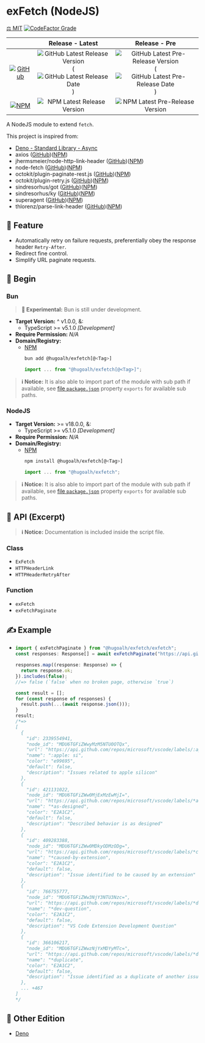 # exFetch (NodeJS)

[⚖️ MIT](./LICENSE.md)
[![CodeFactor Grade](https://img.shields.io/codefactor/grade/github/hugoalh-studio/exfetch-nodejs?label=Grade&logo=codefactor&logoColor=ffffff&style=flat-square "CodeFactor Grade")](https://www.codefactor.io/repository/github/hugoalh-studio/exfetch-nodejs)

|  | **Release - Latest** | **Release - Pre** |
|:-:|:-:|:-:|
| [![GitHub](https://img.shields.io/badge/GitHub-181717?logo=github&logoColor=ffffff&style=flat-square "GitHub")](https://github.com/hugoalh-studio/exfetch-nodejs) | ![GitHub Latest Release Version](https://img.shields.io/github/release/hugoalh-studio/exfetch-nodejs?sort=semver&label=&style=flat-square "GitHub Latest Release Version") (![GitHub Latest Release Date](https://img.shields.io/github/release-date/hugoalh-studio/exfetch-nodejs?label=&style=flat-square "GitHub Latest Release Date")) | ![GitHub Latest Pre-Release Version](https://img.shields.io/github/release/hugoalh-studio/exfetch-nodejs?include_prereleases&sort=semver&label=&style=flat-square "GitHub Latest Pre-Release Version") (![GitHub Latest Pre-Release Date](https://img.shields.io/github/release-date-pre/hugoalh-studio/exfetch-nodejs?label=&style=flat-square "GitHub Latest Pre-Release Date")) |
| [![NPM](https://img.shields.io/badge/NPM-CB3837?logo=npm&logoColor=ffffff&style=flat-square "NPM")](https://www.npmjs.com/package/@hugoalh/exfetch) | ![NPM Latest Release Version](https://img.shields.io/npm/v/@hugoalh/exfetch/latest?label=&style=flat-square "NPM Latest Release Version") | ![NPM Latest Pre-Release Version](https://img.shields.io/npm/v/@hugoalh/exfetch/pre?label=&style=flat-square "NPM Latest Pre-Release Version") |

A NodeJS module to extend `fetch`.

This project is inspired from:

- [Deno - Standard Library - Async](https://deno.land/std/async)
- axios ([GitHub](https://github.com/axios/axios))([NPM](https://www.npmjs.com/package/axios))
- jhermsmeier/node-http-link-header ([GitHub](https://github.com/jhermsmeier/node-http-link-header))([NPM](https://www.npmjs.com/package/http-link-header))
- node-fetch ([GitHub](https://github.com/node-fetch/node-fetch))([NPM](https://www.npmjs.com/package/node-fetch))
- octokit/plugin-paginate-rest.js ([GitHub](https://github.com/octokit/plugin-paginate-rest.js))([NPM](https://www.npmjs.com/package/@octokit/plugin-paginate-rest))
- octokit/plugin-retry.js ([GitHub](https://github.com/octokit/plugin-retry.js))([NPM](https://www.npmjs.com/package/@octokit/plugin-retry))
- sindresorhus/got ([GitHub](https://github.com/sindresorhus/got))([NPM](https://www.npmjs.com/package/got))
- sindresorhus/ky ([GitHub](https://github.com/sindresorhus/ky))([NPM](https://www.npmjs.com/package/ky))
- superagent ([GitHub](https://github.com/ladjs/superagent))([NPM](https://www.npmjs.com/package/superagent))
- thlorenz/parse-link-header ([GitHub](https://github.com/thlorenz/parse-link-header))([NPM](https://www.npmjs.com/package/parse-link-header))

## 🌟 Feature

- Automatically retry on failure requests, preferentially obey the response header `Retry-After`.
- Redirect fine control.
- Simplify URL paginate requests.

## 🔰 Begin

### Bun

> **🧪 Experimental:** Bun is still under development.

- **Target Version:** ^ v1.0.0, &:
  - TypeScript >= v5.1.0 *\[Development\]*
- **Require Permission:** *N/A*
- **Domain/Registry:**
  - [NPM](https://www.npmjs.com/package/@hugoalh/exfetch)
    ```sh
    bun add @hugoalh/exfetch[@<Tag>]
    ```
    ```js
    import ... from "@hugoalh/exfetch[@<Tag>]";
    ```

> **ℹ️ Notice:** It is also able to import part of the module with sub path if available, see [file `package.json`](./package.json) property `exports` for available sub paths.

### NodeJS

- **Target Version:** >= v18.0.0, &:
  - TypeScript >= v5.1.0 *\[Development\]*
- **Require Permission:** *N/A*
- **Domain/Registry:**
  - [NPM](https://www.npmjs.com/package/@hugoalh/exfetch)
    ```sh
    npm install @hugoalh/exfetch[@<Tag>]
    ```
    ```js
    import ... from "@hugoalh/exfetch";
    ```

> **ℹ️ Notice:** It is also able to import part of the module with sub path if available, see [file `package.json`](./package.json) property `exports` for available sub paths.

## 🧩 API (Excerpt)

> **ℹ️ Notice:** Documentation is included inside the script file.

### Class

- `ExFetch`
- `HTTPHeaderLink`
- `HTTPHeaderRetryAfter`

### Function

- `exFetch`
- `exFetchPaginate`

## ✍️ Example

- ```ts
  import { exFetchPaginate } from "@hugoalh/exfetch/exfetch";
  const responses: Response[] = await exFetchPaginate("https://api.github.com/repos/microsoft/vscode/labels?per_page=100");

  responses.map((response: Response) => {
    return response.ok;
  }).includes(false);
  //=> false (`false` when no broken page, otherwise `true`)

  const result = [];
  for (const response of responses) {
    result.push(...(await response.json()));
  }
  result;
  /*=>
  [
    {
      "id": 2339554941,
      "node_id": "MDU6TGFiZWwyMzM5NTU0OTQx",
      "url": "https://api.github.com/repos/microsoft/vscode/labels/:apple:%20si",
      "name": ":apple: si",
      "color": "e99695",
      "default": false,
      "description": "Issues related to apple silicon"
    },
    {
      "id": 421131022,
      "node_id": "MDU6TGFiZWw0MjExMzEwMjI=",
      "url": "https://api.github.com/repos/microsoft/vscode/labels/*as-designed",
      "name": "*as-designed",
      "color": "E2A1C2",
      "default": false,
      "description": "Described behavior is as designed"
    },
    {
      "id": 409283388,
      "node_id": "MDU6TGFiZWw0MDkyODMzODg=",
      "url": "https://api.github.com/repos/microsoft/vscode/labels/*caused-by-extension",
      "name": "*caused-by-extension",
      "color": "E2A1C2",
      "default": false,
      "description": "Issue identified to be caused by an extension"
    },
    {
      "id": 766755777,
      "node_id": "MDU6TGFiZWw3NjY3NTU3Nzc=",
      "url": "https://api.github.com/repos/microsoft/vscode/labels/*dev-question",
      "name": "*dev-question",
      "color": "E2A1C2",
      "default": false,
      "description": "VS Code Extension Development Question"
    },
    {
      "id": 366106217,
      "node_id": "MDU6TGFiZWwzNjYxMDYyMTc=",
      "url": "https://api.github.com/repos/microsoft/vscode/labels/*duplicate",
      "name": "*duplicate",
      "color": "E2A1C2",
      "default": false,
      "description": "Issue identified as a duplicate of another issue(s)"
    },
    ... +467
  ]
  */
  ```

## 🔗 Other Edition

- [Deno](https://github.com/hugoalh-studio/exfetch-deno)
